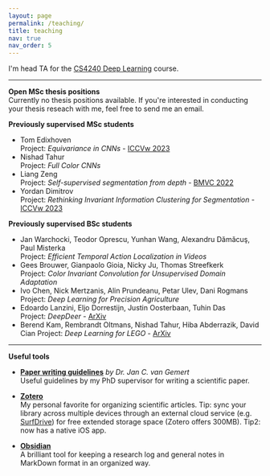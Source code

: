 ```yaml
---
layout: page
permalink: /teaching/
title: teaching
nav: true
nav_order: 5
---
```


I'm head TA for the [CS4240 Deep Learning](https://studiegids.tudelft.nl/a101_displayCourse.do?course_id=55236) course.

---

**Open MSc thesis positions**  
Currently no thesis positions available. If you're interested in conducting your thesis reseach with me, feel free to send me an email.

<!-- **Currently supervising MSc students** -->

<!-- **Currently supervising BSc students** -->

**Previously supervised MSc students**
* Tom Edixhoven  
  Project: *Equivariance in CNNs* - [ICCVw 2023](https://openaccess.thecvf.com/content/ICCV2023W/VIPriors/html/Edixhoven_Using_and_Abusing_Equivariance_ICCVW_2023_paper.html)
* Nishad Tahur  
  Project: *Full Color CNNs*
* Liang Zeng  
  Project: *Self-supervised segmentation from depth* - [BMVC 2022](https://bmvc2022.mpi-inf.mpg.de/893/)
* Yordan Dimitrov  
  Project: *Rethinking Invariant Information Clustering for Segmentation* - [ICCVw 2023](https://openaccess.thecvf.com/content/ICCV2023W/CVEU/html/Warchocki_Benchmarking_Data_Efficiency_and_Computational_Efficiency_of_Temporal_Action_Localization_ICCVW_2023_paper.html)

**Previously supervised BSc students**
* Jan Warchocki, Teodor Oprescu, Yunhan Wang, Alexandru Dămăcuş, Paul Misterka  
  Project: *Efficient Temporal Action Localization in Videos* 
* Gees Brouwer, Gianpaolo Gioia, Nicky Ju, Thomas Streefkerk  
  Project: *Color Invariant Convolution for Unsupervised Domain Adaptation*
* Ivo Chen, Nick Mertzanis, Alin Prundeanu, Petar Ulev, Dani Rogmans  
  Project: *Deep Learning for Precision Agriculture*
* Edoardo Lanzini, Eljo Dorrestijn, Justin Oosterbaan, Tuhin Das  
  Project: *DeepDeer* - [ArXiv](https://arxiv.org/abs/2110.12216)
* Berend Kam, Rembrandt Oltmans, Nishad Tahur, Hiba Abderrazik, David Cian 
  Project: *Deep Learning for LEGO* - [ArXiv](https://arxiv.org/abs/2008.01584)

---

**Useful tools**

* **[Paper writing guidelines](https://jvgemert.github.io/writing.pdf)** *by Dr. Jan C. van Gemert*  
 Useful guidelines by my PhD supervisor for writing a scientific paper.

* **[Zotero](https://www.zotero.org)**  
 My personal favorite for organizing scientific articles. Tip: sync your library across multiple devices through an external cloud service (e.g. [SurfDrive](https://www.surf.nl/en/store-and-share-your-files-securely-in-the-cloud-with-surfdrive)) for free extended storage space (Zotero offers 300MB). Tip2: now has a native iOS app.

* **[Obsidian](https://obsidian.md)**  
 A brilliant tool for keeping a research log and general notes in MarkDown format in an organized way.
